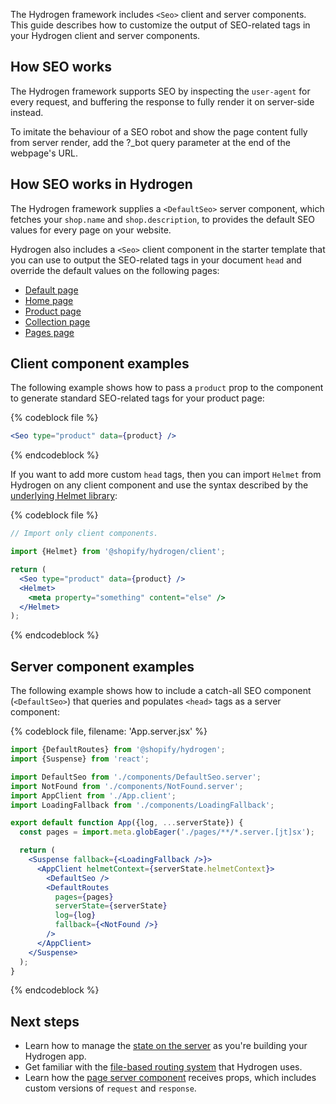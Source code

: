 The Hydrogen framework includes `<Seo>` client and server components. This guide describes how to customize the output of SEO-related tags in your Hydrogen client and server components.

## How SEO works

The Hydrogen framework supports SEO by inspecting the `user-agent` for every request, and buffering the response to fully render it on server-side instead.

To imitate the behaviour of a SEO robot and show the page content fully from server render, add the ?\_bot query parameter at the end of the webpage's URL.

## How SEO works in Hydrogen

The Hydrogen framework supplies a `<DefaultSeo>` server component, which fetches your `shop.name` and `shop.description`, to provides the default SEO values for every page on your website.

Hydrogen also includes a `<Seo>` client component in the starter template that you can use to output the SEO-related tags in your document `head` and override the default values on the following pages:

- [Default page](https://github.com/Shopify/hydrogen/blob/main/examples/template-hydrogen-default/src/components/DefaultSeo.server.jsx)
- [Home page](https://github.com/Shopify/hydrogen/blob/main/examples/template-hydrogen-default/src/pages/index.server.jsx)
- [Product page](https://github.com/Shopify/hydrogen/blob/main/examples/template-hydrogen-default/src/pages/products/[handle].server.jsx)
- [Collection page](https://github.com/Shopify/hydrogen/blob/main/examples/template-hydrogen-default/src/pages/collections/[handle].server.jsx)
- [Pages page](https://github.com/Shopify/hydrogen/blob/main/examples/template-hydrogen-default/src/pages/pages/[handle].server.jsx)

## Client component examples

The following example shows how to pass a `product` prop to the component to generate standard SEO-related tags for your product page:

{% codeblock file %}

```jsx
<Seo type="product" data={product} />
```

{% endcodeblock %}

If you want to add more custom `head` tags, then you can import `Helmet` from Hydrogen on any client component and use the syntax described by the [underlying Helmet library](https://github.com/nfl/react-helmet):

{% codeblock file %}

```jsx
// Import only client components.

import {Helmet} from '@shopify/hydrogen/client';

return (
  <Seo type="product" data={product} />
  <Helmet>
    <meta property="something" content="else" />
  </Helmet>
);
```

{% endcodeblock %}

## Server component examples

The following example shows how to include a catch-all SEO component (`<DefaultSeo>`) that queries and populates `<head>` tags as a server component:

{% codeblock file, filename: 'App.server.jsx' %}

```jsx
import {DefaultRoutes} from '@shopify/hydrogen';
import {Suspense} from 'react';

import DefaultSeo from './components/DefaultSeo.server';
import NotFound from './components/NotFound.server';
import AppClient from './App.client';
import LoadingFallback from './components/LoadingFallback';

export default function App({log, ...serverState}) {
  const pages = import.meta.globEager('./pages/**/*.server.[jt]sx');

  return (
    <Suspense fallback={<LoadingFallback />}>
      <AppClient helmetContext={serverState.helmetContext}>
        <DefaultSeo />
        <DefaultRoutes
          pages={pages}
          serverState={serverState}
          log={log}
          fallback={<NotFound />}
        />
      </AppClient>
    </Suspense>
  );
}
```

{% endcodeblock %}

## Next steps

- Learn how to manage the [state on the server](/custom-storefronts/hydrogen/framework/server-state) as you're building your Hydrogen app.
- Get familiar with the [file-based routing system](/custom-storefronts/hydrogen/framework/routes) that Hydrogen uses.
- Learn how the [page server component](/custom-storefronts/hydrogen/framework/pages) receives props, which includes custom versions of `request` and `response`.
